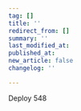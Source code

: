 ```yaml
---
tag: []
title: ''
redirect_from: []
summary: ''
last_modified_at: 
published_at: 
new_article: false
changelog: ''

---
```

Deploy 548